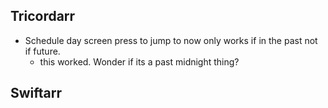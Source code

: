 Tricordarr
----------
* Schedule day screen press to jump to now only works if in the past not if future.
  * this worked. Wonder if its a past midnight thing?

Swiftarr
--------
